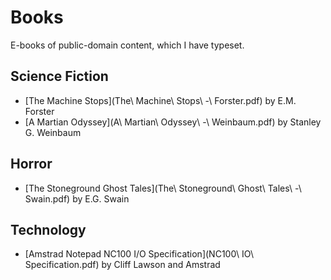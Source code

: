# Books

E-books of public-domain content, which I have typeset.

## Science Fiction

* [The Machine Stops](The\ Machine\ Stops\ -\ Forster.pdf) by E.M. Forster
* [A Martian Odyssey](A\ Martian\ Odyssey\ -\ Weinbaum.pdf) by Stanley G. Weinbaum

## Horror

* [The Stoneground Ghost Tales](The\ Stoneground\ Ghost\ Tales\ -\ Swain.pdf) by E.G. Swain

## Technology

* [Amstrad Notepad NC100 I/O Specification](NC100\ IO\ Specification.pdf) by Cliff Lawson and Amstrad